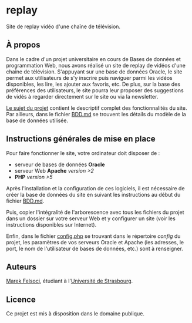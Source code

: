 # replay

Site de replay vidéo d'une chaîne de télévision.

## À propos

Dans le cadre d'un projet universitaire en cours de Bases de données et programmation Web, nous avons réalisé un site de replay de vidéos d'une chaîne de télévision. S'appuyant sur une base de données Oracle, le site permet aux utilisateurs de s'y inscrire puis naviguer parmi les vidéos disponibles, les lire, les ajouter aux favoris, etc. De plus, sur la base des préférences des utilisateurs, le site pourra leur proposer des suggestions de vidés à regarder directement sur le site ou via la newsletter.

[Le sujet du projet](doc/Sujet.pdf) contient le descriptif complet des fonctionnalités du site. Par ailleurs, dans le fichier [BDD.md](doc/BDD.md) se trouvent les détails du modèle de la base de données utilisée.

## Instructions générales de mise en place

Pour faire fonctionner le site, votre ordinateur doit disposer de :

- serveur de bases de données **Oracle**
- serveur Web **Apache** *version >2*
- **PHP** *version >5*

Après l'installation et la configuration de ces logiciels, il est nécessaire de créer la base de données du site en suivant les instructions au début du fichier [BDD.md](doc/BDD.md).

Puis, copier l'intégralité de l'arborescence avec tous les fichiers du projet dans un dossier sur votre serveur Web et y configurer un site (voir les instructions disponibles sur Internet).

Enfin, dans le fichier [config.php](shared/config.php) se trouvant dans le répertoire *config* du projet, les paramètres de vos serveurs Oracle et Apache (les adresses, le port, le nom de l'utilisateur de bases de données, etc.) sont à renseigner.

## Auteurs

[Marek Felsoci](mailto:marek.felsoci@etu.unistra.fr), étudiant à l'[Université de Strasbourg](http://www.unistra.fr).

## Licence

Ce projet est mis à disposition dans le domaine publique.
